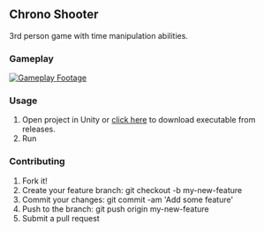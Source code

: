 ## Chrono Shooter

3rd person game with time manipulation abilities.

### Gameplay
[![Gameplay Footage](https://cloud.githubusercontent.com/assets/7908951/24044987/86bf2ffc-0b58-11e7-88a1-585a81e41e07.png)](https://youtu.be/8ej4Z4wpC00)

### Usage
1. Open project in Unity or [click here](https://github.com/HiiYL/Chrono-Shooter/releases/tag/0.5beta) to download executable from releases.
2. Run

### Contributing

1. Fork it!
2. Create your feature branch: git checkout -b my-new-feature
3. Commit your changes: git commit -am 'Add some feature'
4. Push to the branch: git push origin my-new-feature
5. Submit a pull request

